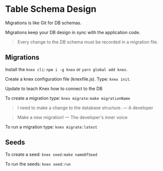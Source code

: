 # Table Schema Design

Migrations is like Git for DB schemas.

Migrations keep your DB design in sync with the application code.

> Every change to the DB schema must be recorded in a migration file.

## Migrations

Install the `knex cli`: `npm i -g knex` or `yarn global add knex`.

Create a knex configuration file (knexfile.js). Type: `knex init`.

Update to teach Knex how to connect to the DB

To create a migration type: `knex migrate:make migrationName`

> I need to make a change to the database structure.
> &mdash; A developer

> Make a new migration!
> &mdash; The developer's inner voice

To run a migration type: `knex migrate:latest`

## Seeds

To create a seed: `knex seed:make nameOfSeed`

To run the seeds: `knex seed:run`